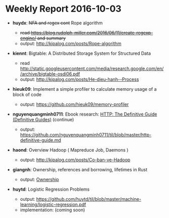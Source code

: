 # Weekly Report 2016-10-03
- **huydx**: ~~NFA and regex cont~~ Rope algorithm
  - ~~read https://blog.rudolph-miller.com/2016/06/11/create-regexp-engine/ and summary~~
  - output: http://kipalog.com/posts/Rope-algorithm

- **kiennt**: Bigtable: A Distributed Storage System for Structured Data
  - read http://static.googleusercontent.com/media/research.google.com/en//archive/bigtable-osdi06.pdf
  - output: http://kipalog.com/posts/He-dieu-hanh--Process

- **hieuk09**: Implement a simple profiler to calculate memory usage of a block of code
  - output: https://github.com/hieuk09/memory-profiler

- **nguyenquangminh0711**: Ebook research: [HTTP: The Definitive Guide (Definitive Guides)](https://www.amazon.com/HTTP-Definitive-Guide-Guides/dp/1565925092/ref=sr_1_1?ie=UTF8&qid=1474426868&sr=8-1&keywords=http+the+definitive+guide) (continue)
  - output: https://github.com/nguyenquangminh0711/til/blob/master/http-definitive-guide.md

- **haond**: Overview Hadoop ( Mapreduce Job, Daemons )
  - output: http://kipalog.com/posts/Co-ban-ve-Hadoop

- **giangnh**: Ownership, references and borrowing, lifetimes in Rust
  - output: [Ownership](http://kipalog.com/posts/Ownership--References--Borrowing-and-Lifetimes-in-Rust)

- **huytd**: Logistic Regression Problems 
  - output: https://github.com/huytd/til/blob/master/machine-learning/logistic-regression.pdf
  - implementation: (coming soon)
